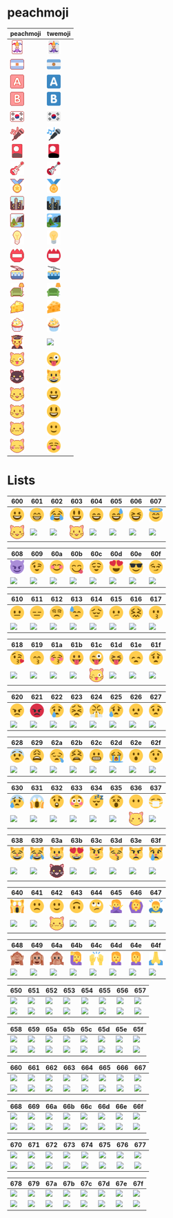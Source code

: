 # peachmoji

| peachmoji | twemoji |
|---|---|
|![](assets/1f0cf.png)|<img src="https://raw.githubusercontent.com/twitter/twemoji/master/assets/72x72/1f0cf.png" width="32">|
|![](assets/1f1e6-1f1f7.png)|<img src="https://raw.githubusercontent.com/twitter/twemoji/master/assets/72x72/1f1e6-1f1f7.png" width="32">|
|![](assets/1f1e6.png)|<img src="https://raw.githubusercontent.com/twitter/twemoji/master/assets/72x72/1f1e6.png" width="32">|
|![](assets/1f1e7.png)|<img src="https://raw.githubusercontent.com/twitter/twemoji/master/assets/72x72/1f1e7.png" width="32">|
|![](assets/1f1f0-1f1f7.png)|<img src="https://raw.githubusercontent.com/twitter/twemoji/master/assets/72x72/1f1f0-1f1f7.png" width="32">|
|![](assets/1f3a4.png)|<img src="https://raw.githubusercontent.com/twitter/twemoji/master/assets/72x72/1f3a4.png" width="32">|
|![](assets/1f3b4.png)|<img src="https://raw.githubusercontent.com/twitter/twemoji/master/assets/72x72/1f3b4.png" width="32">|
|![](assets/1f3b8.png)|<img src="https://raw.githubusercontent.com/twitter/twemoji/master/assets/72x72/1f3b8.png" width="32">|
|![](assets/1f3c5.png)|<img src="https://raw.githubusercontent.com/twitter/twemoji/master/assets/72x72/1f3c5.png" width="32">|
|![](assets/1f3d9.png)|<img src="https://raw.githubusercontent.com/twitter/twemoji/master/assets/72x72/1f3d9.png" width="32">|
|![](assets/1f3de.png)|<img src="https://raw.githubusercontent.com/twitter/twemoji/master/assets/72x72/1f3de.png" width="32">|
|![](assets/1f4a1.png)|<img src="https://raw.githubusercontent.com/twitter/twemoji/master/assets/72x72/1f4a1.png" width="32">|
|![](assets/1f4db.png)|<img src="https://raw.githubusercontent.com/twitter/twemoji/master/assets/72x72/1f4db.png" width="32">|
|![](assets/1f6a0.png)|<img src="https://raw.githubusercontent.com/twitter/twemoji/master/assets/72x72/1f6a0.png" width="32">|
|![](assets/1f6cb.png)|<img src="https://raw.githubusercontent.com/twitter/twemoji/master/assets/72x72/1f6cb.png" width="32">|
|![](assets/1f9c0.png)|<img src="https://raw.githubusercontent.com/twitter/twemoji/master/assets/72x72/1f9c0.png" width="32">|
|![](assets/1f9c1.png)|<img src="https://raw.githubusercontent.com/twitter/twemoji/master/assets/72x72/1f9c1.png" width="32">|
|![](assets/1f9d1-200d-1f393.png)|<img src="https://raw.githubusercontent.com/twitter/twemoji/master/assets/72x72/1f9d1-200d-1f393.png" width="32">|
|![](assets/1f61c.png)|<img src="https://raw.githubusercontent.com/twitter/twemoji/master/assets/72x72/1f61c.png" width="32">|
|![](assets/1f63a.png)|<img src="https://raw.githubusercontent.com/twitter/twemoji/master/assets/72x72/1f63a.png" width="32">|
|![](assets/1f600.png)|<img src="https://raw.githubusercontent.com/twitter/twemoji/master/assets/72x72/1f600.png" width="32">|
|![](assets/1f603.png)|<img src="https://raw.githubusercontent.com/twitter/twemoji/master/assets/72x72/1f603.png" width="32">|
|![](assets/1f642.png)|<img src="https://raw.githubusercontent.com/twitter/twemoji/master/assets/72x72/1f642.png" width="32">|
|![](assets/263a.png)|<img src="https://raw.githubusercontent.com/twitter/twemoji/master/assets/72x72/263a.png" width="32">|

# Lists

| 600 | 601 | 602 | 603 | 604 | 605 | 606 | 607 |
|---|---|---|---|---|---|---|---|
|<img src="https://raw.githubusercontent.com/twitter/twemoji/master/assets/72x72/1f600.png" width="32">|<img src="https://raw.githubusercontent.com/twitter/twemoji/master/assets/72x72/1f601.png" width="32">|<img src="https://raw.githubusercontent.com/twitter/twemoji/master/assets/72x72/1f602.png" width="32">|<img src="https://raw.githubusercontent.com/twitter/twemoji/master/assets/72x72/1f603.png" width="32">|<img src="https://raw.githubusercontent.com/twitter/twemoji/master/assets/72x72/1f604.png" width="32">|<img src="https://raw.githubusercontent.com/twitter/twemoji/master/assets/72x72/1f605.png" width="32">|<img src="https://raw.githubusercontent.com/twitter/twemoji/master/assets/72x72/1f606.png" width="32">|<img src="https://raw.githubusercontent.com/twitter/twemoji/master/assets/72x72/1f607.png" width="32">|
|![](assets/1f600.png)|![](assets/1f601.png)|![](assets/1f602.png)|![](assets/1f603.png)|![](assets/1f604.png)|![](assets/1f605.png)|![](assets/1f606.png)|![](assets/1f607.png)|

| 608 | 609 | 60a | 60b | 60c | 60d | 60e | 60f |
|---|---|---|---|---|---|---|---|
|<img src="https://raw.githubusercontent.com/twitter/twemoji/master/assets/72x72/1f608.png" width="32">|<img src="https://raw.githubusercontent.com/twitter/twemoji/master/assets/72x72/1f609.png" width="32">|<img src="https://raw.githubusercontent.com/twitter/twemoji/master/assets/72x72/1f60a.png" width="32">|<img src="https://raw.githubusercontent.com/twitter/twemoji/master/assets/72x72/1f60b.png" width="32">|<img src="https://raw.githubusercontent.com/twitter/twemoji/master/assets/72x72/1f60c.png" width="32">|<img src="https://raw.githubusercontent.com/twitter/twemoji/master/assets/72x72/1f60d.png" width="32">|<img src="https://raw.githubusercontent.com/twitter/twemoji/master/assets/72x72/1f60e.png" width="32">|<img src="https://raw.githubusercontent.com/twitter/twemoji/master/assets/72x72/1f60f.png" width="32">|
|![](assets/1f608.png)|![](assets/1f609.png)|![](assets/1f60a.png)|![](assets/1f60b.png)|![](assets/1f60c.png)|![](assets/1f60d.png)|![](assets/1f60e.png)|![](assets/1f60f.png)|

| 610 | 611 | 612 | 613 | 614 | 615 | 616 | 617 |
|---|---|---|---|---|---|---|---|
|<img src="https://raw.githubusercontent.com/twitter/twemoji/master/assets/72x72/1f610.png" width="32">|<img src="https://raw.githubusercontent.com/twitter/twemoji/master/assets/72x72/1f611.png" width="32">|<img src="https://raw.githubusercontent.com/twitter/twemoji/master/assets/72x72/1f612.png" width="32">|<img src="https://raw.githubusercontent.com/twitter/twemoji/master/assets/72x72/1f613.png" width="32">|<img src="https://raw.githubusercontent.com/twitter/twemoji/master/assets/72x72/1f614.png" width="32">|<img src="https://raw.githubusercontent.com/twitter/twemoji/master/assets/72x72/1f615.png" width="32">|<img src="https://raw.githubusercontent.com/twitter/twemoji/master/assets/72x72/1f616.png" width="32">|<img src="https://raw.githubusercontent.com/twitter/twemoji/master/assets/72x72/1f617.png" width="32">|
|![](assets/1f610.png)|![](assets/1f611.png)|![](assets/1f612.png)|![](assets/1f613.png)|![](assets/1f614.png)|![](assets/1f615.png)|![](assets/1f616.png)|![](assets/1f617.png)|

| 618 | 619 | 61a | 61b | 61c | 61d | 61e | 61f |
|---|---|---|---|---|---|---|---|
|<img src="https://raw.githubusercontent.com/twitter/twemoji/master/assets/72x72/1f618.png" width="32">|<img src="https://raw.githubusercontent.com/twitter/twemoji/master/assets/72x72/1f619.png" width="32">|<img src="https://raw.githubusercontent.com/twitter/twemoji/master/assets/72x72/1f61a.png" width="32">|<img src="https://raw.githubusercontent.com/twitter/twemoji/master/assets/72x72/1f61b.png" width="32">|<img src="https://raw.githubusercontent.com/twitter/twemoji/master/assets/72x72/1f61c.png" width="32">|<img src="https://raw.githubusercontent.com/twitter/twemoji/master/assets/72x72/1f61d.png" width="32">|<img src="https://raw.githubusercontent.com/twitter/twemoji/master/assets/72x72/1f61e.png" width="32">|<img src="https://raw.githubusercontent.com/twitter/twemoji/master/assets/72x72/1f61f.png" width="32">|
|![](assets/1f618.png)|![](assets/1f619.png)|![](assets/1f61a.png)|![](assets/1f61b.png)|![](assets/1f61c.png)|![](assets/1f61d.png)|![](assets/1f61e.png)|![](assets/1f61f.png)|

| 620 | 621 | 622 | 623 | 624 | 625 | 626 | 627 |
|---|---|---|---|---|---|---|---|
|<img src="https://raw.githubusercontent.com/twitter/twemoji/master/assets/72x72/1f620.png" width="32">|<img src="https://raw.githubusercontent.com/twitter/twemoji/master/assets/72x72/1f621.png" width="32">|<img src="https://raw.githubusercontent.com/twitter/twemoji/master/assets/72x72/1f622.png" width="32">|<img src="https://raw.githubusercontent.com/twitter/twemoji/master/assets/72x72/1f623.png" width="32">|<img src="https://raw.githubusercontent.com/twitter/twemoji/master/assets/72x72/1f624.png" width="32">|<img src="https://raw.githubusercontent.com/twitter/twemoji/master/assets/72x72/1f625.png" width="32">|<img src="https://raw.githubusercontent.com/twitter/twemoji/master/assets/72x72/1f626.png" width="32">|<img src="https://raw.githubusercontent.com/twitter/twemoji/master/assets/72x72/1f627.png" width="32">|
|![](assets/1f620.png)|![](assets/1f621.png)|![](assets/1f622.png)|![](assets/1f623.png)|![](assets/1f624.png)|![](assets/1f625.png)|![](assets/1f626.png)|![](assets/1f627.png)|

| 628 | 629 | 62a | 62b | 62c | 62d | 62e | 62f |
|---|---|---|---|---|---|---|---|
|<img src="https://raw.githubusercontent.com/twitter/twemoji/master/assets/72x72/1f628.png" width="32">|<img src="https://raw.githubusercontent.com/twitter/twemoji/master/assets/72x72/1f629.png" width="32">|<img src="https://raw.githubusercontent.com/twitter/twemoji/master/assets/72x72/1f62a.png" width="32">|<img src="https://raw.githubusercontent.com/twitter/twemoji/master/assets/72x72/1f62b.png" width="32">|<img src="https://raw.githubusercontent.com/twitter/twemoji/master/assets/72x72/1f62c.png" width="32">|<img src="https://raw.githubusercontent.com/twitter/twemoji/master/assets/72x72/1f62d.png" width="32">|<img src="https://raw.githubusercontent.com/twitter/twemoji/master/assets/72x72/1f62e.png" width="32">|<img src="https://raw.githubusercontent.com/twitter/twemoji/master/assets/72x72/1f62f.png" width="32">|
|![](assets/1f628.png)|![](assets/1f629.png)|![](assets/1f62a.png)|![](assets/1f62b.png)|![](assets/1f62c.png)|![](assets/1f62d.png)|![](assets/1f62e.png)|![](assets/1f62f.png)|

| 630 | 631 | 632 | 633 | 634 | 635 | 636 | 637 |
|---|---|---|---|---|---|---|---|
|<img src="https://raw.githubusercontent.com/twitter/twemoji/master/assets/72x72/1f630.png" width="32">|<img src="https://raw.githubusercontent.com/twitter/twemoji/master/assets/72x72/1f631.png" width="32">|<img src="https://raw.githubusercontent.com/twitter/twemoji/master/assets/72x72/1f632.png" width="32">|<img src="https://raw.githubusercontent.com/twitter/twemoji/master/assets/72x72/1f633.png" width="32">|<img src="https://raw.githubusercontent.com/twitter/twemoji/master/assets/72x72/1f634.png" width="32">|<img src="https://raw.githubusercontent.com/twitter/twemoji/master/assets/72x72/1f635.png" width="32">|<img src="https://raw.githubusercontent.com/twitter/twemoji/master/assets/72x72/1f636.png" width="32">|<img src="https://raw.githubusercontent.com/twitter/twemoji/master/assets/72x72/1f637.png" width="32">|
|![](assets/1f630.png)|![](assets/1f631.png)|![](assets/1f632.png)|![](assets/1f633.png)|![](assets/1f634.png)|![](assets/1f635.png)|![](assets/1f636.png)|![](assets/1f637.png)|

| 638 | 639 | 63a | 63b | 63c | 63d | 63e | 63f |
|---|---|---|---|---|---|---|---|
|<img src="https://raw.githubusercontent.com/twitter/twemoji/master/assets/72x72/1f638.png" width="32">|<img src="https://raw.githubusercontent.com/twitter/twemoji/master/assets/72x72/1f639.png" width="32">|<img src="https://raw.githubusercontent.com/twitter/twemoji/master/assets/72x72/1f63a.png" width="32">|<img src="https://raw.githubusercontent.com/twitter/twemoji/master/assets/72x72/1f63b.png" width="32">|<img src="https://raw.githubusercontent.com/twitter/twemoji/master/assets/72x72/1f63c.png" width="32">|<img src="https://raw.githubusercontent.com/twitter/twemoji/master/assets/72x72/1f63d.png" width="32">|<img src="https://raw.githubusercontent.com/twitter/twemoji/master/assets/72x72/1f63e.png" width="32">|<img src="https://raw.githubusercontent.com/twitter/twemoji/master/assets/72x72/1f63f.png" width="32">|
|![](assets/1f638.png)|![](assets/1f639.png)|![](assets/1f63a.png)|![](assets/1f63b.png)|![](assets/1f63c.png)|![](assets/1f63d.png)|![](assets/1f63e.png)|![](assets/1f63f.png)|

| 640 | 641 | 642 | 643 | 644 | 645 | 646 | 647 |
|---|---|---|---|---|---|---|---|
|<img src="https://raw.githubusercontent.com/twitter/twemoji/master/assets/72x72/1f640.png" width="32">|<img src="https://raw.githubusercontent.com/twitter/twemoji/master/assets/72x72/1f641.png" width="32">|<img src="https://raw.githubusercontent.com/twitter/twemoji/master/assets/72x72/1f642.png" width="32">|<img src="https://raw.githubusercontent.com/twitter/twemoji/master/assets/72x72/1f643.png" width="32">|<img src="https://raw.githubusercontent.com/twitter/twemoji/master/assets/72x72/1f644.png" width="32">|<img src="https://raw.githubusercontent.com/twitter/twemoji/master/assets/72x72/1f645.png" width="32">|<img src="https://raw.githubusercontent.com/twitter/twemoji/master/assets/72x72/1f646.png" width="32">|<img src="https://raw.githubusercontent.com/twitter/twemoji/master/assets/72x72/1f647.png" width="32">|
|![](assets/1f640.png)|![](assets/1f641.png)|![](assets/1f642.png)|![](assets/1f643.png)|![](assets/1f644.png)|![](assets/1f645.png)|![](assets/1f646.png)|![](assets/1f647.png)|

| 648 | 649 | 64a | 64b | 64c | 64d | 64e | 64f |
|---|---|---|---|---|---|---|---|
|<img src="https://raw.githubusercontent.com/twitter/twemoji/master/assets/72x72/1f648.png" width="32">|<img src="https://raw.githubusercontent.com/twitter/twemoji/master/assets/72x72/1f649.png" width="32">|<img src="https://raw.githubusercontent.com/twitter/twemoji/master/assets/72x72/1f64a.png" width="32">|<img src="https://raw.githubusercontent.com/twitter/twemoji/master/assets/72x72/1f64b.png" width="32">|<img src="https://raw.githubusercontent.com/twitter/twemoji/master/assets/72x72/1f64c.png" width="32">|<img src="https://raw.githubusercontent.com/twitter/twemoji/master/assets/72x72/1f64d.png" width="32">|<img src="https://raw.githubusercontent.com/twitter/twemoji/master/assets/72x72/1f64e.png" width="32">|<img src="https://raw.githubusercontent.com/twitter/twemoji/master/assets/72x72/1f64f.png" width="32">|
|![](assets/1f648.png)|![](assets/1f649.png)|![](assets/1f64a.png)|![](assets/1f64b.png)|![](assets/1f64c.png)|![](assets/1f64d.png)|![](assets/1f64e.png)|![](assets/1f64f.png)|

| 650 | 651 | 652 | 653 | 654 | 655 | 656 | 657 |
|---|---|---|---|---|---|---|---|
|<img src="https://raw.githubusercontent.com/twitter/twemoji/master/assets/72x72/1f650.png" width="32">|<img src="https://raw.githubusercontent.com/twitter/twemoji/master/assets/72x72/1f651.png" width="32">|<img src="https://raw.githubusercontent.com/twitter/twemoji/master/assets/72x72/1f652.png" width="32">|<img src="https://raw.githubusercontent.com/twitter/twemoji/master/assets/72x72/1f653.png" width="32">|<img src="https://raw.githubusercontent.com/twitter/twemoji/master/assets/72x72/1f654.png" width="32">|<img src="https://raw.githubusercontent.com/twitter/twemoji/master/assets/72x72/1f655.png" width="32">|<img src="https://raw.githubusercontent.com/twitter/twemoji/master/assets/72x72/1f656.png" width="32">|<img src="https://raw.githubusercontent.com/twitter/twemoji/master/assets/72x72/1f657.png" width="32">|
|![](assets/1f650.png)|![](assets/1f651.png)|![](assets/1f652.png)|![](assets/1f653.png)|![](assets/1f654.png)|![](assets/1f655.png)|![](assets/1f656.png)|![](assets/1f657.png)|

| 658 | 659 | 65a | 65b | 65c | 65d | 65e | 65f |
|---|---|---|---|---|---|---|---|
|<img src="https://raw.githubusercontent.com/twitter/twemoji/master/assets/72x72/1f658.png" width="32">|<img src="https://raw.githubusercontent.com/twitter/twemoji/master/assets/72x72/1f659.png" width="32">|<img src="https://raw.githubusercontent.com/twitter/twemoji/master/assets/72x72/1f65a.png" width="32">|<img src="https://raw.githubusercontent.com/twitter/twemoji/master/assets/72x72/1f65b.png" width="32">|<img src="https://raw.githubusercontent.com/twitter/twemoji/master/assets/72x72/1f65c.png" width="32">|<img src="https://raw.githubusercontent.com/twitter/twemoji/master/assets/72x72/1f65d.png" width="32">|<img src="https://raw.githubusercontent.com/twitter/twemoji/master/assets/72x72/1f65e.png" width="32">|<img src="https://raw.githubusercontent.com/twitter/twemoji/master/assets/72x72/1f65f.png" width="32">|
|![](assets/1f658.png)|![](assets/1f659.png)|![](assets/1f65a.png)|![](assets/1f65b.png)|![](assets/1f65c.png)|![](assets/1f65d.png)|![](assets/1f65e.png)|![](assets/1f65f.png)|

| 660 | 661 | 662 | 663 | 664 | 665 | 666 | 667 |
|---|---|---|---|---|---|---|---|
|<img src="https://raw.githubusercontent.com/twitter/twemoji/master/assets/72x72/1f660.png" width="32">|<img src="https://raw.githubusercontent.com/twitter/twemoji/master/assets/72x72/1f661.png" width="32">|<img src="https://raw.githubusercontent.com/twitter/twemoji/master/assets/72x72/1f662.png" width="32">|<img src="https://raw.githubusercontent.com/twitter/twemoji/master/assets/72x72/1f663.png" width="32">|<img src="https://raw.githubusercontent.com/twitter/twemoji/master/assets/72x72/1f664.png" width="32">|<img src="https://raw.githubusercontent.com/twitter/twemoji/master/assets/72x72/1f665.png" width="32">|<img src="https://raw.githubusercontent.com/twitter/twemoji/master/assets/72x72/1f666.png" width="32">|<img src="https://raw.githubusercontent.com/twitter/twemoji/master/assets/72x72/1f667.png" width="32">|
|![](assets/1f660.png)|![](assets/1f661.png)|![](assets/1f662.png)|![](assets/1f663.png)|![](assets/1f664.png)|![](assets/1f665.png)|![](assets/1f666.png)|![](assets/1f667.png)|

| 668 | 669 | 66a | 66b | 66c | 66d | 66e | 66f |
|---|---|---|---|---|---|---|---|
|<img src="https://raw.githubusercontent.com/twitter/twemoji/master/assets/72x72/1f668.png" width="32">|<img src="https://raw.githubusercontent.com/twitter/twemoji/master/assets/72x72/1f669.png" width="32">|<img src="https://raw.githubusercontent.com/twitter/twemoji/master/assets/72x72/1f66a.png" width="32">|<img src="https://raw.githubusercontent.com/twitter/twemoji/master/assets/72x72/1f66b.png" width="32">|<img src="https://raw.githubusercontent.com/twitter/twemoji/master/assets/72x72/1f66c.png" width="32">|<img src="https://raw.githubusercontent.com/twitter/twemoji/master/assets/72x72/1f66d.png" width="32">|<img src="https://raw.githubusercontent.com/twitter/twemoji/master/assets/72x72/1f66e.png" width="32">|<img src="https://raw.githubusercontent.com/twitter/twemoji/master/assets/72x72/1f66f.png" width="32">|
|![](assets/1f668.png)|![](assets/1f669.png)|![](assets/1f66a.png)|![](assets/1f66b.png)|![](assets/1f66c.png)|![](assets/1f66d.png)|![](assets/1f66e.png)|![](assets/1f66f.png)|

| 670 | 671 | 672 | 673 | 674 | 675 | 676 | 677 |
|---|---|---|---|---|---|---|---|
|<img src="https://raw.githubusercontent.com/twitter/twemoji/master/assets/72x72/1f670.png" width="32">|<img src="https://raw.githubusercontent.com/twitter/twemoji/master/assets/72x72/1f671.png" width="32">|<img src="https://raw.githubusercontent.com/twitter/twemoji/master/assets/72x72/1f672.png" width="32">|<img src="https://raw.githubusercontent.com/twitter/twemoji/master/assets/72x72/1f673.png" width="32">|<img src="https://raw.githubusercontent.com/twitter/twemoji/master/assets/72x72/1f674.png" width="32">|<img src="https://raw.githubusercontent.com/twitter/twemoji/master/assets/72x72/1f675.png" width="32">|<img src="https://raw.githubusercontent.com/twitter/twemoji/master/assets/72x72/1f676.png" width="32">|<img src="https://raw.githubusercontent.com/twitter/twemoji/master/assets/72x72/1f677.png" width="32">|
|![](assets/1f670.png)|![](assets/1f671.png)|![](assets/1f672.png)|![](assets/1f673.png)|![](assets/1f674.png)|![](assets/1f675.png)|![](assets/1f676.png)|![](assets/1f677.png)|

| 678 | 679 | 67a | 67b | 67c | 67d | 67e | 67f |
|---|---|---|---|---|---|---|---|
|<img src="https://raw.githubusercontent.com/twitter/twemoji/master/assets/72x72/1f678.png" width="32">|<img src="https://raw.githubusercontent.com/twitter/twemoji/master/assets/72x72/1f679.png" width="32">|<img src="https://raw.githubusercontent.com/twitter/twemoji/master/assets/72x72/1f67a.png" width="32">|<img src="https://raw.githubusercontent.com/twitter/twemoji/master/assets/72x72/1f67b.png" width="32">|<img src="https://raw.githubusercontent.com/twitter/twemoji/master/assets/72x72/1f67c.png" width="32">|<img src="https://raw.githubusercontent.com/twitter/twemoji/master/assets/72x72/1f67d.png" width="32">|<img src="https://raw.githubusercontent.com/twitter/twemoji/master/assets/72x72/1f67e.png" width="32">|<img src="https://raw.githubusercontent.com/twitter/twemoji/master/assets/72x72/1f67f.png" width="32">|
|![](assets/1f678.png)|![](assets/1f679.png)|![](assets/1f67a.png)|![](assets/1f67b.png)|![](assets/1f67c.png)|![](assets/1f67d.png)|![](assets/1f67e.png)|![](assets/1f67f.png)|